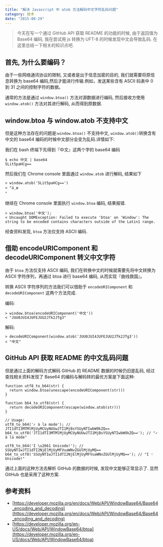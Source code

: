 ```yaml
---
title: "解决 Javascript 中 atob 方法解码中文字符乱码问题"
category: 技术
date: "2015-08-29"
---
```


> 今天在写一个通过 GitHub API 获取 README 的功能的时候, 由于返回值为 Base64 编码, 我在尝试用 js 转换为 UFT-8 的时候发现中文会导致乱码. 在这里总结一下相关的知识点吧.

## 首先, 为什么要编码？

由于一些网络通讯协议的限制, 又或者是出于信息加密的目的, 我们就需要将原信息转换为 base64 编码,然后才能进行传输.例如，发送某些含有 ASCII 码表中 0 到 31 之间的控制字符的数据。

通常的方法是通过 `window.btoa()` 方法对源数据进行编码, 然后接收方使用 `window.atob()` 方法对其进行解码, 从而得到原数据.

## window.btoa 与 window.atob 不支持中文

但是这种方法存在的问题是:`window.btoa()` 不支持中文, `window.atob()`转换含有中文的 base64 编码的时候中文部分会变为乱码.详情如下:

我们在 bash 终端下先得到『中文』这两个字的 base64 编码

```
$ echo 中文 | base64
5Lit5paHCg==
```

然后我们在 Chrome console 里面通过 `window.atob` 进行解码, 结果如下

```
> window.atob('5Lit5paHCg==')
< "ä¸­æ
"
```

继续在 Chrome console 里面执行 `window.btoa` 编码, 结果报错.

```
> window.btoa('中文');
< Uncaught DOMException: Failed to execute 'btoa' on 'Window': The string to be encoded contains characters outside of the Latin1 range.
```

经查资料发现, `btoa` 方法仅支持 ASCII 编码.

## 借助 encodeURIComponent 和 decodeURIComponent 转义中文字符

由于 `btoa` 方法仅支持 ASCII 编码, 我们在转换中文的时候就需要先将中文转换为 ASCII 字符序列，再通过 btoa 进行 base64 编码, 从而实现『曲线救国』。

转换 ASCII 字符序列的方法我们可以借助于 `encodeURIComponent` 和 `decodeURIComponent` 这两个方法完成.

编码:

```
> window.btoa(encodeURIComponent('中文'))
< "JUU0JUI4JUFEJUU2JTk2JTg3"
```

解码:

```
> decodeURIComponent(window.atob('JUU0JUI4JUFEJUU2JTk2JTg3'))
< "中文"
```

## GitHub API 获取 README 的中文乱码问题

但是通过上面的解码方式解码 GitHub 的 README 数据的时候仍旧是乱码, 经过查找相关资料发现了 Base64 的编码与解码转的最优方案是下面这种:

```
function utf8_to_b64(str) {
  return window.btoa(unescape(encodeURIComponent(str)))
}

function b64_to_utf8(str) {
  return decodeURIComponent(escape(window.atob(str)))
}

// Usage:
utf8_to_b64('✓ à la mode'); // JTI1dTI3MTMlMjUyMCUyNUUwJTI1MjBsYSUyNTIwbW9kZQ==
b64_to_utf8('JTI1dTI3MTMlMjUyMCUyNUUwJTI1MjBsYSUyNTIwbW9kZQ=='); // "✓ à la mode"

utf8_to_b64('I \u2661 Unicode!'); // SSUyNTIwJTI1dTI2NjElMjUyMFVuaWNvZGUlMjUyMQ==
b64_to_utf8('SSUyNTIwJTI1dTI2NjElMjUyMFVuaWNvZGUlMjUyMQ=='); // "I ♡ Unicode!"
```

通过上面的这种方法去解析 GitHub 的数据的时候, 发现中文能够正常显示了. 显然 GitHub 也是采用了这种方案.

## 参考资料

* [https://developer.mozilla.org/en/docs/Web/API/WindowBase64/Base64_encoding_and_decoding](https://developer.mozilla.org/en/docs/Web/API/WindowBase64/Base64_encoding_and_decoding)
* [https://developer.mozilla.org/en-US/docs/Web/API/WindowBase64/btoa](https://developer.mozilla.org/en-US/docs/Web/API/WindowBase64/btoa)
